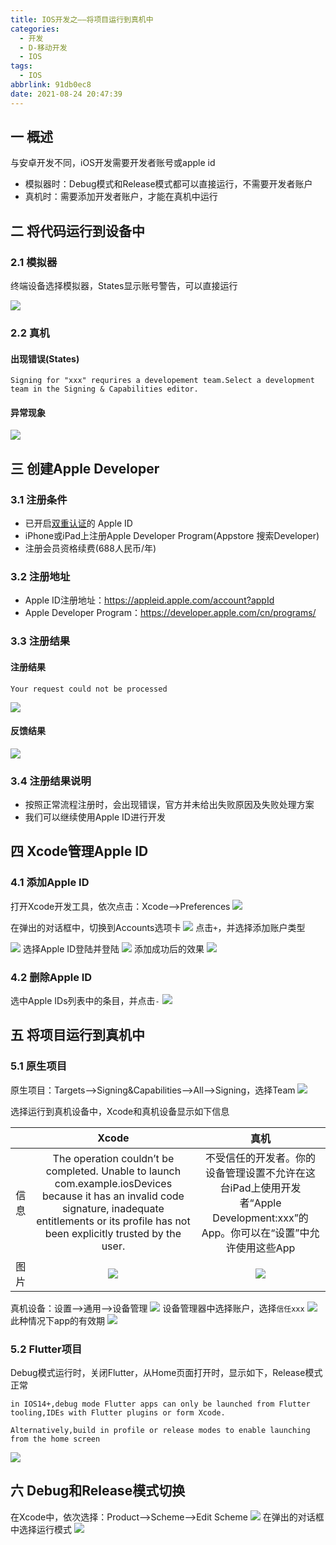 ```yaml
---
title: IOS开发之——将项目运行到真机中
categories:
  - 开发
  - D-移动开发
  - IOS
tags:
  - IOS
abbrlink: 91db0ec8
date: 2021-08-24 20:47:39
---
```

## 一 概述

与安卓开发不同，iOS开发需要开发者账号或apple id

* 模拟器时：Debug模式和Release模式都可以直接运行，不需要开发者账户
* 真机时：需要添加开发者账户，才能在真机中运行

<!--more-->

## 二 将代码运行到设备中

### 2.1 模拟器

终端设备选择模拟器，States显示账号警告，可以直接运行

![][1]

### 2.2 真机

#### 出现错误(States)

```
Signing for "xxx" requrires a developement team.Select a development team in the Signing & Capabilities editor.
```

#### 异常现象

![][2]

## 三 创建Apple Developer

### 3.1 注册条件

* 已开启[双重认证](https://support.apple.com/zh-cn/HT204915)的 Apple ID
* iPhone或iPad上注册Apple Developer Program(Appstore 搜索Developer)
* 注册会员资格续费(688人民币/年)

### 3.2 注册地址

* Apple ID注册地址：https://appleid.apple.com/account?appId
* Apple Developer Program：https://developer.apple.com/cn/programs/

### 3.3 注册结果

#### 注册结果

```
Your request could not be processed
```

![][3]

#### 反馈结果
![][4]

### 3.4 注册结果说明

* 按照正常流程注册时，会出现错误，官方并未给出失败原因及失败处理方案
* 我们可以继续使用Apple ID进行开发

## 四 Xcode管理Apple ID

### 4.1 添加Apple ID

打开Xcode开发工具，依次点击：Xcode——>Preferences
![][5]

在弹出的对话框中，切换到Accounts选项卡
![][6]
点击`+`，并选择添加账户类型

![][7]
选择Apple ID登陆并登陆
![][8]
添加成功后的效果
![][9]

### 4.2 删除Apple ID

选中Apple IDs列表中的条目，并点击`-`
![][10]

## 五 将项目运行到真机中

### 5.1 原生项目

原生项目：Targets——>Signing&Capabilities——>All——>Signing，选择Team
![][11]

选择运行到真机设备中，Xcode和真机设备显示如下信息

|      |                            Xcode                             |                             真机                             |
| :--: | :----------------------------------------------------------: | :----------------------------------------------------------: |
| 信息 | The operation couldn’t be completed. Unable to launch com.example.iosDevices because it has an invalid code signature, inadequate entitlements or its profile has not been explicitly trusted by the user. | 不受信任的开发者。你的设备管理设置不允许在这台iPad上使用开发者“Apple Development:xxx”的App。你可以在“设置”中允许使用这些App |
| 图片 |                           ![][12]                            |                           ![][13]                            |

真机设备：设置——>通用——>设备管理
![][14]
设备管理器中选择账户，选择`信任xxx`
![][15]
此种情况下app的有效期
![][16]

### 5.2 Flutter项目

Debug模式运行时，关闭Flutter，从Home页面打开时，显示如下，Release模式正常

```
in IOS14+,debug mode Flutter apps can only be launched from Flutter tooling,IDEs with Flutter plugins or form Xcode.

Alternatively,build in profile or release modes to enable launching from the home screen
```
![][17]

## 六 Debug和Release模式切换

在Xcode中，依次选择：Product——>Scheme——>Edit Scheme
![][18]
在弹出的对话框中选择运行模式
![][19]



[1]:https://cdn.jsdelivr.net/gh/PGzxc/CDN/blog-ios/ios-devices-monitor-state.png
[2]:https://cdn.jsdelivr.net/gh/PGzxc/CDN/blog-ios/ios-devices-state-error.png
[3]:https://cdn.jsdelivr.net/gh/PGzxc/CDN/blog-ios/ios-devices-program-error.png
[4]:https://cdn.jsdelivr.net/gh/PGzxc/CDN/blog-ios/ios-devices-regist-error-apple-response.png
[5]:https://cdn.jsdelivr.net/gh/PGzxc/CDN/blog-ios/ios-devices-addid-xocde-preference.png
[6]:https://cdn.jsdelivr.net/gh/PGzxc/CDN/blog-ios/ios-devices-addid-xocde-accounts.png
[7]:https://cdn.jsdelivr.net/gh/PGzxc/CDN/blog-ios/ios-devices-addid-xocde-add.png
[8]:https://cdn.jsdelivr.net/gh/PGzxc/CDN/blog-ios/ios-devices-addid-xocde-appleid.png
[9]:https://cdn.jsdelivr.net/gh/PGzxc/CDN/blog-ios/ios-devices-addid-xocde-added.png
[10]:https://cdn.jsdelivr.net/gh/PGzxc/CDN/blog-ios/ios-devices-addid-xocde-delete.png
[11]:https://cdn.jsdelivr.net/gh/PGzxc/CDN/blog-ios/ios-devices-normalrun-add-team.png
[12]:https://cdn.jsdelivr.net/gh/PGzxc/CDN/blog-ios/ios-devices-normalrun-xcode-info.png
[13]:https://cdn.jsdelivr.net/gh/PGzxc/CDN/blog-ios/ios-devices-normalrun-device-info.png
[14]:https://cdn.jsdelivr.net/gh/PGzxc/CDN/blog-ios/ios-devices-normalrun-setting-manager.png
[15]:https://cdn.jsdelivr.net/gh/PGzxc/CDN/blog-ios/ios-devices-normalrun-account-belive.png
[16]:https://cdn.jsdelivr.net/gh/PGzxc/CDN/blog-ios/ios-devices-normalrun-expried.png
[17]:https://cdn.jsdelivr.net/gh/PGzxc/CDN/blog-ios/ios-devices-flutterrun-info.png
[18]:https://cdn.jsdelivr.net/gh/PGzxc/CDN/blog-ios/ios-devices-model-product-sheme.png
[19]:https://cdn.jsdelivr.net/gh/PGzxc/CDN/blog-ios/ios-devices-model-product-sheme-select.png
